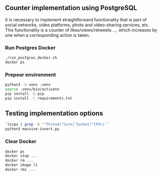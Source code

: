## Counter implementation using PostgreSQL

It is necessary to implement straightforward functionality that is part of social networks, video platforms, photo and video-sharing services, etc. This functionality is a counter of likes/views/retweets …, which increases by one when a corresponding action is taken.



### Run Postgres Docker

```bash
./run_postgres_docker.sh 
docker ps
```

### Prepear environment

```bash
python3 -m venv .venv
source .venv/bin/activate
pip install -U pip
pip install -r requirements.txt
```

## Testing implementation options

```bash
`lscpu | grep -E '^Thread|^Core|^Socket|^CPU\('`
python3 massive-insert.py
```

### Clear Docker

```bash
docker ps
docker stop ...
docker rm ...
docker image ls
docker rmi ...
```
